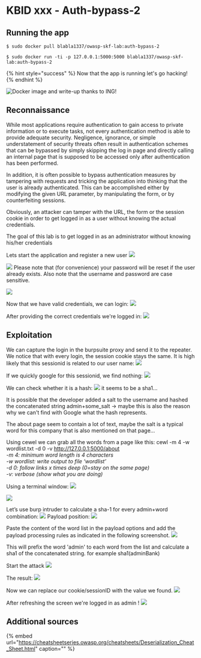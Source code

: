 # KBID xxx - Auth-bypass-2

## Running the app

```text
$ sudo docker pull blabla1337/owasp-skf-lab:auth-bypass-2
```

```text
$ sudo docker run -ti -p 127.0.0.1:5000:5000 blabla1337/owasp-skf-lab:auth-bypass-2
```

{% hint style="success" %}
Now that the app is running let's go hacking!
{% endhint %}

![Docker image and write-up thanks to ING!](.gitbook/assets/ing_primary_logo.png)

## Reconnaissance

While most applications require authentication to gain access to private information or to execute tasks, not every authentication method is able to provide adequate security. Negligence, ignorance, or simple understatement of security threats often result in authentication schemes that can be bypassed by simply skipping the log in page and directly calling an internal page that is supposed to be accessed only after authentication has been performed.

In addition, it is often possible to bypass authentication measures by tampering with requests and tricking the application into thinking that the user is already authenticated. This can be accomplished either by modifying the given URL parameter, by manipulating the form, or by counterfeiting sessions.

Obviously, an attacker can tamper with the URL, the form or the session cookie in order to get logged in as a user without knowing the actual credentials.

The goal of this lab is to get logged in as an administrator without knowing his/her credentials

Lets start the application and register a new user
![](.gitbook/assets/auth-2-register1.png)

![](.gitbook/assets/auth-2-register2.png)
Please note that (for convenience) your password will be reset if the user already exists.
Also note that the username and password are case sensitive.

![](.gitbook/assets/auth-2-register3.png)


Now that we have valid credentials, we can login:
![](.gitbook/assets/auth-2-login.png)

After providing the correct credentials we're logged in:
![](.gitbook/assets/auth-2-loggedin.png)


## Exploitation
We can capture the login in the burpsuite proxy and send it to the repeater. We notice that with every login, the session cookie stays the same. It is high likely that this sessionid is related to our user name:
![](.gitbook/assets/auth-2-repeater.png)

If we quickly google for this sessionid, we find nothing:
![](.gitbook/assets/auth-2-google.png)

We can check whether it is a hash:
![](.gitbook/assets/auth-2-sha1.png)
it seems to be a sha1...

It is possible that the developer added a salt to the username and hashed the concatenated string
admin+some_salt 
-> maybe this is also the reason why we can't find with Google what the hash represents.

The about page seem to contain a lot of text, maybe the salt is a typical word for this company that is also mentioned on that page…

Using cewel we can grab all the words from a page like this:
cewl -m 4 -w wordlist.txt -d 0 -v http://127.0.0.1:5000/about</br>
<I>-m 4: minimum word length is 4 characters</br>
-w wordlist: write output to file ‘wordlist’</br>
-d 0: follow links x times deep (0=stay on the same page)</br>
-v: verbose (show what you are doing)</br></I>

Using a terminal window:
![](.gitbook/assets/auth-2-cewl.png)

![](.gitbook/assets/auth-2-wordlist.png)

Let’s use burp intruder to calculate a sha-1 for every admin+word combination:
![](.gitbook/assets/auth-2-intruder1.png)
Payload position:
![](.gitbook/assets/auth-2-intruder2.png)

Paste the content of the word list in the payload options and add the payload processing rules as indicated in the following screenshot.
![](.gitbook/assets/auth-2-intruder3.png)

This will prefix the word 'admin' to each word from the list and calculate a sha1 of the concatenated string.
for example sha1(adminBank)

Start the attack
![](.gitbook/assets/auth-2-intruder4.png)

The result:
![](.gitbook/assets/auth-2-intruder5.png)

Now we can replace our cookie/sessionID with the value we found.
![](.gitbook/assets/auth-2-cookie1.png)

After refreshing the screen we're logged in as admin !
![](.gitbook/assets/auth-2-admin.png)









## Additional sources

{% embed url="https://cheatsheetseries.owasp.org/cheatsheets/Deserialization_Cheat_Sheet.html" caption="" %}


